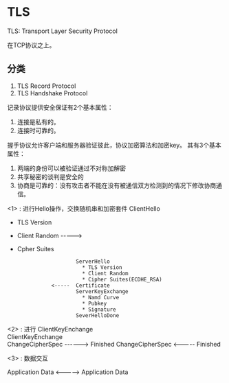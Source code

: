# TLS

TLS: Transport Layer Security Protocol

在TCP协议之上。

## 分类

1. TLS Record Protocol
2. TLS Handshake Protocol

记录协议提供安全保证有2个基本属性：
1. 连接是私有的。
2. 连接时可靠的。

握手协议允许客户端和服务器验证彼此，协议加密算法和加密key。
其有3个基本属性：
1. 两端的身份可以被验证通过不对称加解密
2. 共享秘密的谈判是安全的
3. 协商是可靠的：没有攻击者不能在没有被通信双方检测到的情况下修改协商通信。


<1> : 进行Hello操作，交换随机串和加密套件
ClientHello
  * TLS Version
  * Client Random   ----->
  * Cpher Suites 
  
                           ServerHello
                             * TLS Version
                             * Client Random
                             * Cipher Suites(ECDHE_RSA)
                   <-----  Certificate
                           ServerKeyExchange
                             * Namd Curve
                             * Pubkey
                             * Signature
                           SeverHelloDone
                           
<2> : 进行 ClientKeyEnchange                       
ClientKeyEnchange   
ChangeCipherSpec   ------> 
Finished
                           ChangeCipherSpec
                   <-----  Finished
                   
<3> : 数据交互

Application Data   <-----> Application Data
                   
                        
                        
